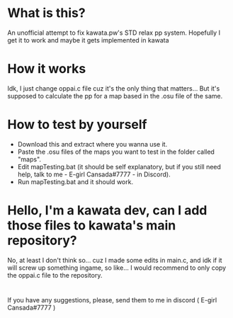 # What is this?
An unofficial attempt to fix kawata.pw's STD relax pp system. Hopefully I get it to work and maybe it gets implemented in kawata

# How it works
Idk, I just change oppai.c file cuz it's the only thing that matters... But it's supposed to calculate the pp for a map based in the .osu file of the same.

# How to test by yourself
- Download this and extract where you wanna use it.
- Paste the .osu files of the maps you want to test in the folder called "maps".
- Edit mapTesting.bat (it should be self explanatory, but if you still need help, talk to me - E-girl Cansada#7777 - in Discord).
- Run mapTesting.bat and it should work.

# Hello, I'm a kawata dev, can I add those files to kawata's main repository?

No, at least I don't think so... cuz I made some edits in main.c, and idk if it will screw up something ingame, so like... I would recommend to only copy the oppai.c file to the repository.

#

If you have any suggestions, please, send them to me in discord ( E-girl Cansada#7777 )
